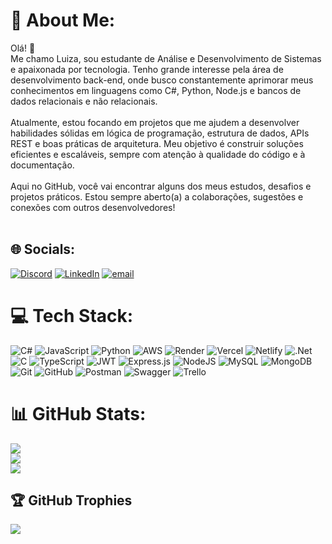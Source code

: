 # 💫 About Me:
Olá! 👋<br>Me chamo Luiza, sou estudante de Análise e Desenvolvimento de Sistemas e apaixonada por tecnologia. Tenho grande interesse pela área de desenvolvimento back-end, onde busco constantemente aprimorar meus conhecimentos em linguagens como C#, Python, Node.js e bancos de dados relacionais e não relacionais.<br><br>Atualmente, estou focando em projetos que me ajudem a desenvolver habilidades sólidas em lógica de programação, estrutura de dados, APIs REST e boas práticas de arquitetura. Meu objetivo é construir soluções eficientes e escaláveis, sempre com atenção à qualidade do código e à documentação.<br><br>Aqui no GitHub, você vai encontrar alguns dos meus estudos, desafios e projetos práticos. Estou sempre aberto(a) a colaborações, sugestões e conexões com outros desenvolvedores!<br><br>


## 🌐 Socials:
[![Discord](https://img.shields.io/badge/Discord-%237289DA.svg?logo=discord&logoColor=white)](https://discord.gg/iza_scr) [![LinkedIn](https://img.shields.io/badge/LinkedIn-%230077B5.svg?logo=linkedin&logoColor=white)](https://linkedin.com/in/www.linkedin.com/in/maria-luiza-barbosa-7566562a4) [![email](https://img.shields.io/badge/Email-D14836?logo=gmail&logoColor=white)](mailto:luizabarbosa2087@gmail.com) 

# 💻 Tech Stack:
![C#](https://img.shields.io/badge/c%23-%23239120.svg?style=for-the-badge&logo=csharp&logoColor=white) ![JavaScript](https://img.shields.io/badge/javascript-%23323330.svg?style=for-the-badge&logo=javascript&logoColor=%23F7DF1E) ![Python](https://img.shields.io/badge/python-3670A0?style=for-the-badge&logo=python&logoColor=ffdd54) ![AWS](https://img.shields.io/badge/AWS-%23FF9900.svg?style=for-the-badge&logo=amazon-aws&logoColor=white) ![Render](https://img.shields.io/badge/Render-%46E3B7.svg?style=for-the-badge&logo=render&logoColor=white) ![Vercel](https://img.shields.io/badge/vercel-%23000000.svg?style=for-the-badge&logo=vercel&logoColor=white) ![Netlify](https://img.shields.io/badge/netlify-%23000000.svg?style=for-the-badge&logo=netlify&logoColor=#00C7B7) ![.Net](https://img.shields.io/badge/.NET-5C2D91?style=for-the-badge&logo=.net&logoColor=white) ![C](https://img.shields.io/badge/c-%2300599C.svg?style=for-the-badge&logo=c&logoColor=white) ![TypeScript](https://img.shields.io/badge/typescript-%23007ACC.svg?style=for-the-badge&logo=typescript&logoColor=white) ![JWT](https://img.shields.io/badge/JWT-black?style=for-the-badge&logo=JSON%20web%20tokens) ![Express.js](https://img.shields.io/badge/express.js-%23404d59.svg?style=for-the-badge&logo=express&logoColor=%2361DAFB) ![NodeJS](https://img.shields.io/badge/node.js-6DA55F?style=for-the-badge&logo=node.js&logoColor=white) ![MySQL](https://img.shields.io/badge/mysql-4479A1.svg?style=for-the-badge&logo=mysql&logoColor=white) ![MongoDB](https://img.shields.io/badge/MongoDB-%234ea94b.svg?style=for-the-badge&logo=mongodb&logoColor=white) ![Git](https://img.shields.io/badge/git-%23F05033.svg?style=for-the-badge&logo=git&logoColor=white) ![GitHub](https://img.shields.io/badge/github-%23121011.svg?style=for-the-badge&logo=github&logoColor=white) ![Postman](https://img.shields.io/badge/Postman-FF6C37?style=for-the-badge&logo=postman&logoColor=white) ![Swagger](https://img.shields.io/badge/-Swagger-%23Clojure?style=for-the-badge&logo=swagger&logoColor=white) ![Trello](https://img.shields.io/badge/Trello-%23026AA7.svg?style=for-the-badge&logo=Trello&logoColor=white)
# 📊 GitHub Stats:
![](https://github-readme-stats.vercel.app/api?username=Luizabarbosa6&theme=dark&hide_border=false&include_all_commits=false&count_private=false)<br/>
![](https://nirzak-streak-stats.vercel.app/?user=Luizabarbosa6&theme=dark&hide_border=false)<br/>
![](https://github-readme-stats.vercel.app/api/top-langs/?username=Luizabarbosa6&theme=dark&hide_border=false&include_all_commits=false&count_private=false&layout=compact)

## 🏆 GitHub Trophies
![](https://github-profile-trophy.vercel.app/?username=Luizabarbosa6&theme=radical&no-frame=false&no-bg=true&margin-w=4)

<!-- Proudly created with GPRM ( https://gprm.itsvg.in ) -->

